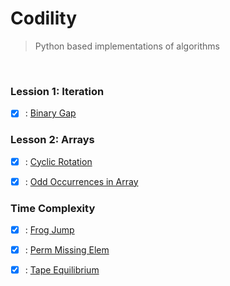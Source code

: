 # Codility
> Python based implementations of algorithms

<br>

### Lession 1: Iteration
- [x] : [Binary Gap](01_binary_gap.py)

### Lesson 2: Arrays
- [x] : [Cyclic Rotation](02_cyclic_rotation.py)
- [x] : [Odd Occurrences in Array](02_odd_occurrences_in_array_1.py) 


### Time Complexity
- [x] : [Frog Jump](03_frog_jump.py)
- [x] : [Perm Missing Elem](03_perm_missing_elem.py)
- [x] : [Tape Equilibrium](03_tape_equilibrium.py) 

